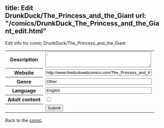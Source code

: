 title: Edit DrunkDuck/The_Princess_and_the_Giant
url: "/comics/DrunkDuck_The_Princess_and_the_Giant_edit.html"
---
Edit info for comic DrunkDuck/The_Princess_and_the_Giant

<form name="comic" action="http://gaepostmail.appspot.com/comic/" method="post">
<table class="comicinfo">
<tr>
<th>Description</th><td><textarea name="description" cols="40" rows="3">-</textarea></td>
</tr>
<tr>
<th>Website</th><td><input type="text" name="url" value="http://www.theduckwebcomics.com/The_Princess_and_the_Giant/" size="40"/></td>
</tr>
<tr>
<th>Genre</th><td><input type="text" name="genre" value="Other" size="40"/></td>
</tr>
<tr>
<th>Language</th><td><input type="text" name="language" value="English" size="40"/></td>
</tr>
<tr>
<th>Adult content</th><td><input type="checkbox" name="adult" value="adult" /></td>
</tr>
<tr>
<th></th><td>
<input type="hidden" name="comic" value="DrunkDuck_The_Princess_and_the_Giant" />
<input type="submit" name="submit" value="Submit" />
</td>
</tr>
</table>
</form>

Back to the [comic](DrunkDuck_The_Princess_and_the_Giant.html).
